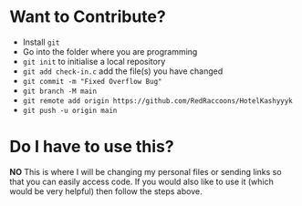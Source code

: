 # Want to Contribute?
- Install `git`
- Go into the folder where you are programming
- `git init` to initialise a local repository
- `git add check-in.c` add the file(s) you have changed
- `git commit -m "Fixed Overflow Bug"`
- `git branch -M main`
- `git remote add origin https://github.com/RedRaccoons/HotelKashyyyk`
- `git push -u origin main`

# Do I have to use this?
<b>NO</b> This is where I will be changing my personal files or sending links
so that you can easily access code. If you would also like to use it (which would be very helpful)
then follow the steps above.
